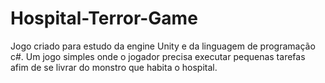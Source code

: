 # Hospital-Terror-Game
Jogo criado para estudo da engine Unity e da linguagem de programação c#. 
Um jogo simples onde o jogador precisa executar pequenas tarefas afim de se livrar do monstro que habita o hospital.
